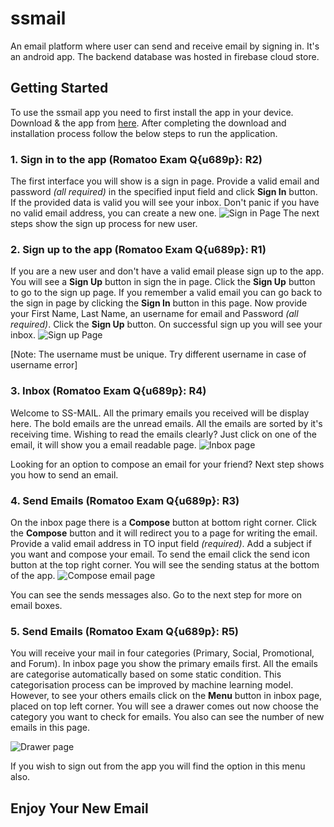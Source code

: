 # ssmail

An email platform where user can send and receive email by signing in. It's an android app. The backend database was hosted in firebase cloud store.


## Getting Started

To use the ssmail app you need to first install the app in your device. Download & the app from [here]("https://github.com/ShovonSikder/ssmail/raw/main/outputs/build/apk/ssmail.apk").
After completing the download and installation process follow the below steps to run the application.

### 1. Sign in to the app (Romatoo Exam Q{u689p}: R2)
The first interface you will show is a sign in page. Provide a valid email and password *(all required)* in the specified input field and click **Sign In** button.
If the provided data is valid you will see your inbox. Don't panic if you have no valid email address, you can create a new one.
![Sign in Page](https://github.com/ShovonSikder/ssmail/blob/main/outputs/screenshots/signinpagess.jpg)
The next steps show the sign up process for new user.

### 2. Sign up to the app (Romatoo Exam Q{u689p}: R1)
If you are a new user and don't have a valid email please sign up to the app. You will see a **Sign Up** button in sign the in page. Click the **Sign Up** button
to go to the sign up page. If you remember a valid email you can go back to the sign in page by clicking the **Sign In** button in this page.
Now provide your First Name, Last Name, an username for email and Password *(all required)*. Click the **Sign Up** button. On successful sign up you will see your inbox.
![Sign up Page](https://github.com/ShovonSikder/ssmail/blob/78f1be7d715d5d6609c38ce8fbef190704a764fa/outputs/screenshots/signinpagess.jpg)

\[Note: The username must be unique. Try different username in case of username error]

### 3. Inbox (Romatoo Exam Q{u689p}: R4)
Welcome to SS-MAIL. All the primary emails you received will be display here. The bold emails are the unread emails.
All the emails are sorted by it's receiving time.
Wishing to read the emails clearly? Just click on one of the email, it will show you a email readable page.
![Inbox page](https://github.com/ShovonSikder/ssmail/blob/78f1be7d715d5d6609c38ce8fbef190704a764fa/outputs/screenshots/signinpagess.jpg)

Looking for an option to compose an email for your friend? Next step shows you how to send an email.

### 4. Send Emails (Romatoo Exam Q{u689p}: R3)
On the inbox page there is a **Compose** button at bottom right corner. Click the **Compose** button and it will redirect you to a page for writing the email.
Provide a valid email address in TO input field *(required)*. Add a subject if you want and compose your email. To send the email click the send icon
button at the top right corner. You will see the sending status at the bottom of the app.
![Compose email page](https://github.com/ShovonSikder/ssmail/blob/78f1be7d715d5d6609c38ce8fbef190704a764fa/outputs/screenshots/signinpagess.jpg)

You can see the sends messages also. Go to the next step for more on email boxes.

### 5. Send Emails (Romatoo Exam Q{u689p}: R5)
You will receive your mail in four categories (Primary, Social, Promotional, and Forum). In inbox page you show the primary emails first. All the emails are categorise 
automatically based on some static condition. This categorisation process can be improved by machine learning model. However, to see your others emails click on the **Menu** button in inbox
page, placed on top left corner. You will see a drawer comes out now choose the category you want to check for emails. You also can see the number of new emails in this page.

![Drawer page](https://github.com/ShovonSikder/ssmail/blob/78f1be7d715d5d6609c38ce8fbef190704a764fa/outputs/screenshots/signinpagess.jpg)

If you wish to sign out from the app you will find the option in this menu also.

## Enjoy Your New Email


